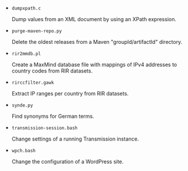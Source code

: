 * `dumpxpath.c`

  Dump values from an XML document by using an XPath expression.


* `purge-maven-repo.py`

  Delete the oldest releases from a Maven "groupId/artifactId" directory.


* `rir2mmdb.pl`

  Create a MaxMind database file with mappings of IPv4 addresses to country codes from RIR datasets.


* `rirccfilter.gawk`

  Extract IP ranges per country from RIR datasets.


* `synde.py`

  Find synonyms for German terms.


* `transmission-session.bash`

  Change settings of a running Transmission instance.


* `wpch.bash`

  Change the configuration of a WordPress site.


